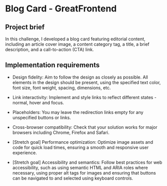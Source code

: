 # Blog Card - GreatFrontend

## Project brief

In this challenge, I developed a blog card featuring editorial content, including an article cover image, a content category tag, a title, a brief description, and a call-to-action (CTA) link.

## Implementation requirements

- Design fidelity: Aim to follow the design as closely as possible. All elements in the design should be present, using the specified text color, font size, font weight, spacing, dimensions, etc.

- Link interactivity: Implement and style links to reflect different states - normal, hover and focus.

- Placeholders: You may leave the redirection links empty for any unspecified buttons or links.

- Cross-browser compatibility: Check that your solution works for major browsers including Chrome, Firefox and Safari.

- [Stretch goal] Performance optimization: Optimize image assets and code for quick load times, ensuring a smooth and responsive user experience.

- [Stretch goal] Accessibility and semantics: Follow best practices for web accessibility, such as using semantic HTML and ARIA roles where necessary, using proper alt tags for images and ensuring that buttons can be navigated to and selected using keyboard controls.
